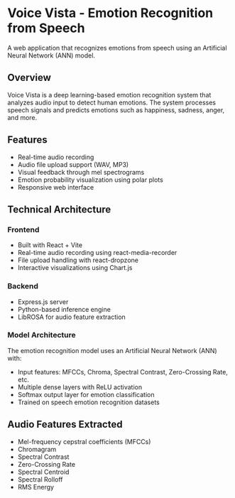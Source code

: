 # Voice Vista - Emotion Recognition from Speech

A web application that recognizes emotions from speech using an Artificial Neural Network (ANN) model.

## Overview

Voice Vista is a deep learning-based emotion recognition system that analyzes audio input to detect human emotions. The system processes speech signals and predicts emotions such as happiness, sadness, anger, and more.

## Features

- Real-time audio recording
- Audio file upload support (WAV, MP3)
- Visual feedback through mel spectrograms
- Emotion probability visualization using polar plots
- Responsive web interface

## Technical Architecture

### Frontend
- Built with React + Vite
- Real-time audio recording using react-media-recorder
- File upload handling with react-dropzone
- Interactive visualizations using Chart.js

### Backend
- Express.js server
- Python-based inference engine
- LibROSA for audio feature extraction 

### Model Architecture
The emotion recognition model uses an Artificial Neural Network (ANN) with:
- Input features: MFCCs, Chroma, Spectral Contrast, Zero-Crossing Rate, etc.
- Multiple dense layers with ReLU activation
- Softmax output layer for emotion classification
- Trained on speech emotion recognition datasets

## Audio Features Extracted
- Mel-frequency cepstral coefficients (MFCCs)
- Chromagram
- Spectral Contrast
- Zero-Crossing Rate
- Spectral Centroid
- Spectral Rolloff
- RMS Energy

